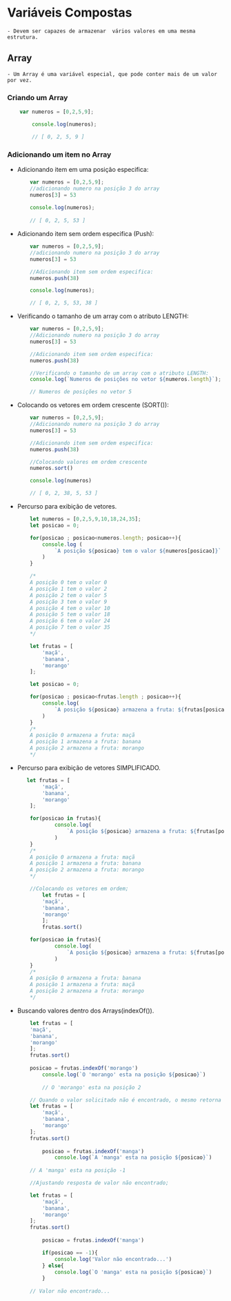 # Variáveis Compostas
    - Devem ser capazes de armazenar  vários valores em uma mesma estrutura.
    
## Array 

    - Um Array é uma variável especial, que pode conter mais de um valor por vez.

<h3> Criando um Array </h3>

~~~javascript
    var numeros = [0,2,5,9];

        console.log(numeros);

        // [ 0, 2, 5, 9 ]
~~~

<h3> Adicionando um item no Array </h3>

- Adicionando item em uma posição especifica:

    ~~~javascript
        var numeros = [0,2,5,9];
        //adicionando numero na posição 3 do array
        numeros[3] = 53
        
        console.log(numeros);
            
        // [ 0, 2, 5, 53 ]
    ~~~

- Adicionando item sem ordem especifica (Push):

    ~~~javascript
        var numeros = [0,2,5,9];
        //adicionando numero na posição 3 do array
        numeros[3] = 53

        //Adicionando item sem ordem especifica:
        numeros.push(38)

        console.log(numeros);

        // [ 0, 2, 5, 53, 38 ]
    ~~~

- Verificando o tamanho de um array com o atributo LENGTH:

    ~~~javascript
        var numeros = [0,2,5,9];
        //Adicionando numero na posição 3 do array
        numeros[3] = 53

        //Adicionando item sem ordem especifica:
        numeros.push(38)

        //Verificando o tamanho de um array com o atributo LENGTH:
        console.log(`Numeros de posições no vetor ${numeros.length}`);

        // Numeros de posições no vetor 5
    ~~~

- Colocando os vetores em ordem crescente (SORT()):

    ~~~javascript
        var numeros = [0,2,5,9];
        //Adicionando numero na posição 3 do array
        numeros[3] = 53

        //Adicionando item sem ordem especifica:
        numeros.push(38)

        //Colocando valores em ordem crescente
        numeros.sort()

        console.log(numeros)

        // [ 0, 2, 38, 5, 53 ]
    ~~~

- Percurso para exibição de vetores.

    ~~~javascript
        let numeros = [0,2,5,9,10,18,24,35];
        let posicao = 0;

        for(posicao ; posicao<numeros.length; posicao++){
            console.log (
                `A posição ${posicao} tem o valor ${numeros[posicao]}`
            )
        }

        /*
        A posição 0 tem o valor 0
        A posição 1 tem o valor 2
        A posição 2 tem o valor 5
        A posição 3 tem o valor 9
        A posição 4 tem o valor 10
        A posição 5 tem o valor 18
        A posição 6 tem o valor 24
        A posição 7 tem o valor 35
        */
    ~~~

    ~~~javascript
        let frutas = [
            'maçã',
            'banana',
            'morango'
        ];

        let posicao = 0;

        for(posicao ; posicao<frutas.length ; posicao++){
            console.log(
                `A posição ${posicao} armazena a fruta: ${frutas[posicao]}`
            )
        }
        /*
        A posição 0 armazena a fruta: maçã
        A posição 1 armazena a fruta: banana
        A posição 2 armazena a fruta: morango
        */
    ~~~

- Percurso para exibição de vetores SIMPLIFICADO.

    ~~~javascript
       let frutas = [
            'maçã',
            'banana',
            'morango'
        ];

        for(posicao in frutas){
                console.log(
                    `A posição ${posicao} armazena a fruta: ${frutas[posicao]}`
                )
        } 
        /*
        A posição 0 armazena a fruta: maçã
        A posição 1 armazena a fruta: banana
        A posição 2 armazena a fruta: morango
        */
    ~~~

    ~~~javascript
        //Colocando os vetores em ordem;
            let frutas = [
            'maçã',
            'banana',
            'morango'
            ];
            frutas.sort()

        for(posicao in frutas){
                console.log(
                    `A posição ${posicao} armazena a fruta: ${frutas[posicao]}`
                )
        }
        /*
        A posição 0 armazena a fruta: banana
        A posição 1 armazena a fruta: maçã
        A posição 2 armazena a fruta: morango
        */
    ~~~

- Buscando valores dentro dos Arrays(indexOf()).

    ~~~javascript
        let frutas = [
        'maçã',
        'banana',
        'morango'
        ];
        frutas.sort()
            
        posicao = frutas.indexOf('morango')
            console.log(`O 'morango' esta na posição ${posicao}`)
            
            // O 'morango' esta na posição 2
    ~~~

    ~~~javascript
        // Quando o valor solicitado não é encontrado, o mesmo retorna -1.
        let frutas = [
            'maçã',
            'banana',
            'morango'
        ];
        frutas.sort()
            
            posicao = frutas.indexOf('manga')
                console.log(`A 'manga' esta na posição ${posicao}`) 
        
        // A 'manga' esta na posição -1
    ~~~

    ~~~javascript
        //Ajustando resposta de valor não encontrado;

        let frutas = [
            'maçã',
            'banana',
            'morango'
        ];
        frutas.sort()
            
            posicao = frutas.indexOf('manga')

            if(posicao == -1){
                console.log('Valor não encontrado...')
            } else{
                console.log(`O 'manga' esta na posição ${posicao}`)
            }
        
        // Valor não encontrado...
    ~~~